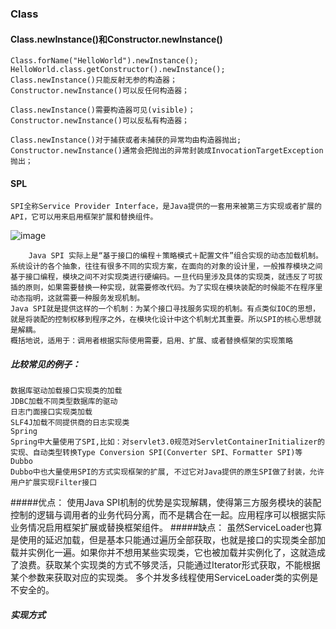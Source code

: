 ### Class

#### Class.newInstance()和Constructor.newInstance()
	Class.forName("HelloWorld").newInstance();
	HelloWorld.class.getConstructor().newInstance();
	Class.newInstance()只能反射无参的构造器；
	Constructor.newInstance()可以反任何构造器；
	
	Class.newInstance()需要构造器可见(visible)；
	Constructor.newInstance()可以反私有构造器；
	
	Class.newInstance()对于捕获或者未捕获的异常均由构造器抛出;
	Constructor.newInstance()通常会把抛出的异常封装成InvocationTargetException抛出；

#### SPL
	SPI全称Service Provider Interface，是Java提供的一套用来被第三方实现或者扩展的API，它可以用来启用框架扩展和替换组件。
![image](https://upload-images.jianshu.io/upload_images/5618238-5d8948367cb9b18e.png?imageMogr2/auto-orient/)
	
		Java SPI 实际上是“基于接口的编程＋策略模式＋配置文件”组合实现的动态加载机制。
	系统设计的各个抽象，往往有很多不同的实现方案，在面向的对象的设计里，一般推荐模块之间基于接口编程，模块之间不对实现类进行硬编码。一旦代码里涉及具体的实现类，就违反了可拔插的原则，如果需要替换一种实现，就需要修改代码。为了实现在模块装配的时候能不在程序里动态指明，这就需要一种服务发现机制。
	Java SPI就是提供这样的一个机制：为某个接口寻找服务实现的机制。有点类似IOC的思想，就是将装配的控制权移到程序之外，在模块化设计中这个机制尤其重要。所以SPI的核心思想就是解耦。
	概括地说，适用于：调用者根据实际使用需要，启用、扩展、或者替换框架的实现策略
##### 比较常见的例子：
	数据库驱动加载接口实现类的加载
	JDBC加载不同类型数据库的驱动
	日志门面接口实现类加载
	SLF4J加载不同提供商的日志实现类
	Spring
	Spring中大量使用了SPI,比如：对servlet3.0规范对ServletContainerInitializer的实现、自动类型转换Type Conversion SPI(Converter SPI、Formatter SPI)等
	Dubbo
	Dubbo中也大量使用SPI的方式实现框架的扩展, 不过它对Java提供的原生SPI做了封装，允许用户扩展实现Filter接口
#####优点：
	使用Java SPI机制的优势是实现解耦，使得第三方服务模块的装配控制的逻辑与调用者的业务代码分离，而不是耦合在一起。应用程序可以根据实际业务情况启用框架扩展或替换框架组件。
#####缺点：
	虽然ServiceLoader也算是使用的延迟加载，但是基本只能通过遍历全部获取，也就是接口的实现类全部加载并实例化一遍。如果你并不想用某些实现类，它也被加载并实例化了，这就造成了浪费。获取某个实现类的方式不够灵活，只能通过Iterator形式获取，不能根据某个参数来获取对应的实现类。
	多个并发多线程使用ServiceLoader类的实例是不安全的。
##### 实现方式
